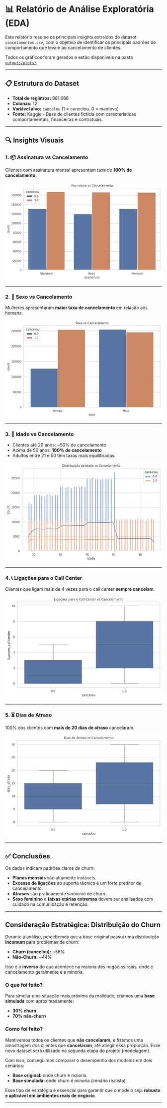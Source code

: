 # 📊 Relatório de Análise Exploratória (EDA)

Este relatório resume os principais insights extraídos do dataset `cancelamentos.csv`, com o objetivo de identificar os principais padrões de comportamento que levam ao cancelamento de clientes.

Todos os gráficos foram gerados e estão disponíveis na pasta [`outputs/plots/`](../outputs/plots/).

---

## 📋 Estrutura do Dataset

- **Total de registros:** 881.666
- **Colunas:** 12
- **Variável alvo:** `cancelou` (1 = cancelou, 0 = manteve)
- **Fonte:** Kaggle - Base de clientes fictícia com características comportamentais, financeiras e contratuais.

---

## 🔍 Insights Visuais

### 1. 📦 Assinatura vs Cancelamento

Clientes com assinatura mensal apresentam taxa de **100% de cancelamento**.

![Assinatura vs Cancelamento](../outputs/plots/assinatura_vs_cancelamento.png)

---

### 2. 👩 Sexo vs Cancelamento

Mulheres apresentaram **maior taxa de cancelamento** em relação aos homens.

![Sexo vs Cancelamento](../outputs/plots/sexo_vs_cancelamento.png)

---

### 3. 👶 Idade vs Cancelamento

- Clientes até 20 anos: ~50% de cancelamento  
- Acima de 50 anos: **100% de cancelamento**  
- Adultos entre 21 e 50 têm taxas mais equilibradas.

![Idade vs Cancelamento](../outputs/plots/idade_vs_cancelamento.png)

---

### 4. 📞 Ligações para o Call Center

Clientes que ligam mais de 4 vezes para o call center **sempre cancelam**.

![Call Center vs Cancelamento](../outputs/plots/callcenter_vs_cancelamento.png)

---

### 5. ⏳ Dias de Atraso

100% dos clientes com **mais de 20 dias de atraso** cancelaram.

![Dias de Atraso vs Cancelamento](../outputs/plots/dias_atraso_vs_cancelamento.png)

---

## ✅ Conclusões

Os dados indicam padrões claros de churn:

- **Planos mensais** são altamente instáveis.
- **Excesso de ligações** ao suporte técnico é um forte preditor de cancelamento.
- **Atrasos** são praticamente sinônimo de churn.
- **Sexo feminino** e **faixas etárias extremas** devem ser analisados com cuidado na comunicação e retenção.

---

## Consideração Estratégica: Distribuição do Churn

Durante a análise, percebemos que a base original possui uma distribuição **incomum** para problemas de churn:

- **Churn (cancelou):** ~56%
- **Não-Churn:** ~44%

Isso é o **inverso** do que acontece na maioria dos negócios reais, onde o cancelamento geralmente é a minoria.

### O que foi feito?

Para simular uma situação mais próxima da realidade, criamos uma **base simulada** com aproximadamente:

- **30% churn**
- **70% não-churn**

### Como foi feito?

Mantivemos todos os clientes que **não cancelaram**, e fizemos uma amostragem dos clientes que **cancelaram**, até atingir essa proporção. Esse novo dataset será utilizado na segunda etapa do projeto (modelagem).

Com isso, conseguimos comparar o desempenho dos modelos em dois cenários:

- **Base original:** onde churn é maioria.
- **Base simulada:** onde churn é minoria (cenário realista).

Esse tipo de estratégia é essencial para garantir que o modelo seja **robusto e aplicável em ambientes reais de negócio**.

---